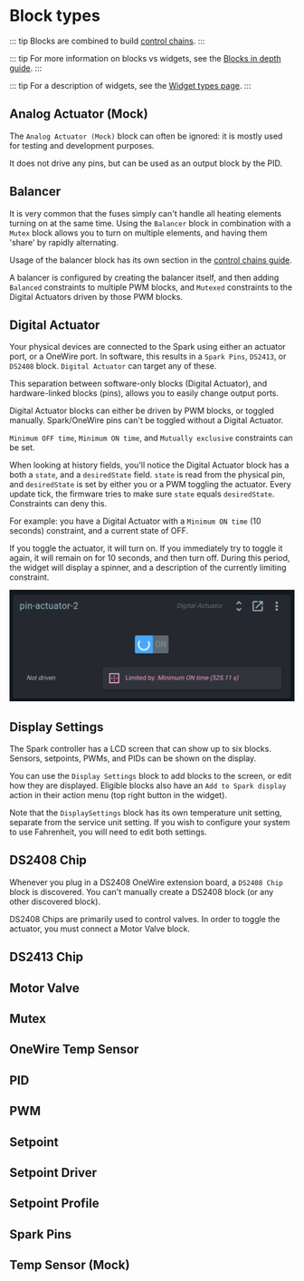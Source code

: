 # Block types

::: tip
Blocks are combined to build [control chains](./control_chains.md).
:::

::: tip
For more information on blocks vs widgets, see the [Blocks in depth guide](./blocks_in_depth.md).
:::

::: tip
For a description of widgets, see the [Widget types page](./all_widgets.md).
:::

## Analog Actuator (Mock)

The `Analog Actuator (Mock)` block can often be ignored: it is mostly used for testing and development purposes.

It does not drive any pins, but can be used as an output block by the PID.

## Balancer

It is very common that the fuses simply can't handle all heating elements turning on at the same time. Using the `Balancer` block in combination with a `Mutex` block allows you to turn on multiple elements, and having them 'share' by rapidly alternating.

Usage of the balancer block has its own section in the [control chains guide](./control_chains.md#when-you-only-have-power-for-1-element-sharing-power-over-multiple-elements).

A balancer is configured by creating the balancer itself, and then adding `Balanced` constraints to multiple PWM blocks, and `Mutexed` constraints to the Digital Actuators driven by those PWM blocks.

## Digital Actuator

Your physical devices are connected to the Spark using either an actuator port, or a OneWire port. In software, this results in a `Spark Pins`, `DS2413`, or `DS2408` block. `Digital Actuator` can target any of these.

This separation between software-only blocks (Digital Actuator), and hardware-linked blocks (pins), allows you to easily change output ports.

Digital Actuator blocks can either be driven by PWM blocks, or toggled manually. Spark/OneWire pins can't be toggled without a Digital Actuator.

`Minimum OFF time`, `Minimum ON time`, and `Mutually exclusive` constraints can be set.

When looking at history fields, you'll notice the Digital Actuator block has a both a `state`, and a `desiredState` field. `state` is read from the physical pin, and `desiredState` is set by either you or a PWM toggling the actuator. Every update tick, the firmware tries to make sure `state` equals `desiredState`. Constraints can deny this. 

For example: you have a Digital Actuator with a `Minimum ON time` (10 seconds) constraint, and a current state of OFF.

If you toggle the actuator, it will turn on. If you immediately try to toggle it again, it will remain on for 10 seconds, and then turn off. During this period, the widget will display a spinner, and a description of the currently limiting constraint.

![Constrained actuator](../images/block-actuator-constrained.png)

## Display Settings

The Spark controller has a LCD screen that can show up to six blocks.
Sensors, setpoints, PWMs, and PIDs can be shown on the display.

You can use the `Display Settings` block to add blocks to the screen, or edit how they are displayed. Eligible blocks also have an `Add to Spark display` action in their action menu (top right button in the widget).

Note that the `DisplaySettings` block has its own temperature unit setting, separate from the service unit setting. If you wish to configure your system to use Fahrenheit, you will need to edit both settings.

## DS2408 Chip

Whenever you plug in a DS2408 OneWire extension board, a `DS2408 Chip` block is discovered. You can't manually create a DS2408 block (or any other discovered block).

DS2408 Chips are primarily used to control valves. In order to toggle the actuator, you must connect a Motor Valve block.

## DS2413 Chip



## Motor Valve

## Mutex

## OneWire Temp Sensor

## PID

## PWM

## Setpoint

## Setpoint Driver

## Setpoint Profile

## Spark Pins

## Temp Sensor (Mock)

